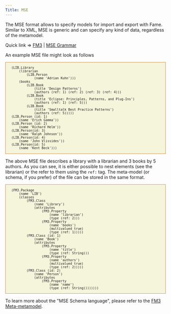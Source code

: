 ```yaml
---
Title: MSE
---
```


The MSE format allows to specify models for import and export with Fame. Similar to XML, MSE is generic and can specify any kind of data, regardless of the metamodel. 

Quick link &rArr; [FM3](%base_url%/wiki/projects/archive/fame/fm3) | [MSE Grammar](%base_url%/wiki/projects/archive/fame/msespecification)

An example MSE file might look as follows

<div style="background: beige; border: 1px solid peru; font-size: smaller;">

```  (<b>"Sample MSE file"</b>
   (LIB.Library
       (librarian
           (LIB.Person
               (name 'Adrian Kuhn')))
       (books
           (LIB.Book
               (title 'Design Patterns')
               (authors (ref: 1) (ref: 2) (ref: 3) (ref: 4)))
           (LIB.Book
               (title 'Eclipse: Principles, Patterns, and Plug-Ins')
               (authors (ref: 1) (ref: 5)))
           (LIB.Book
               (title 'Smalltalk Best Practice Patterns')
               (authors (ref: 5)))))
   (LIB.Person (id: 1)
       (name 'Erich Gamma'))
   (LIB.Person (id: 2)
       (name 'Richard Helm'))
   (LIB.Person(id: 3)
       (name 'Ralph Johnson'))
   (LIB.Person(id: 4)
       (name 'John Vlissides'))
   (LIB.Person(id: 5)
       (name 'Kent Beck')))
```

</div>

The above MSE file describes a library with a librarian and 3 books by 5 authors. As you can see, it is either possible to nest elements (see the librarian) or the refer to them using the <code>ref:</code> tag. The meta-model (or schema, if you prefer) of the file can be stored in the same format.

<div style="background: beige; border: 1px solid peru; font-size: smaller;">

``` ("Meta-model of above file"
   (FM3.Package
       (name 'LIB')
       (classes
           (FM3.Class
               (name 'Library')
               (attributes
                   (FM3.Property
                       (name 'librarian')
                       (type (ref: 2)))
                   (FM3.Property
                       (name 'books')
                       (multivalued true)
                       (type (ref: 1)))))
           (FM3.Class (id: 1)
               (name 'Book')
               (attributes
                   (FM3.Property
                       (name 'title')
                       (type (ref: String)))
                   (FM3.Property
                       (name 'authors')
                       (multivalued true)
                       (type (ref: 2)))))
           (FM3.Class (id: 2)
               (name 'Person')
               (attributes
                   (FM3.Property
                       (name 'name')
                       (type (ref: String))))))))
```

</div>

To learn more about the "MSE Schema language", please refer to the [FM3 Meta-metamodel](%base_url%/wiki/projects/archive/fame/fm3).
